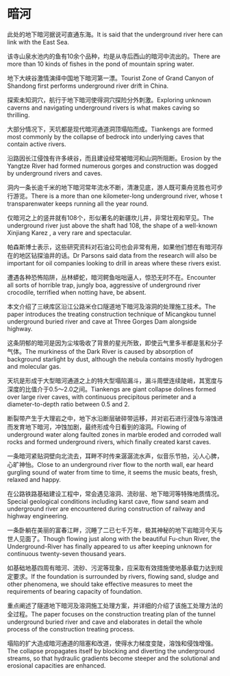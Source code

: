 # 暗河

<p><span class="chinese">此处的地下暗河据说可直通东海。</span><span class="english">It is said that the underground river here can link with the East Sea.</span></p>

<p><span class="chinese">该寺山泉水池内的鱼有10余个品种，均是从寺后西山的暗河中流出的。</span><span class="english">There are more than 10 kinds of fishes in the pond of mountain spring water.</span></p>

<p><span class="chinese">地下大峡谷激情演绎中国地下暗河第一漂。</span><span class="english">Tourist Zone of Grand Canyon of Shandong first performs underground river drift in China.</span></p>

<p><span class="chinese">探索未知洞穴，航行于地下暗河使得洞穴探险分外刺激。</span><span class="english">Exploring unknown caverns and navigating underground rivers is what makes caving so thrilling.</span></p>

<p><span class="chinese">大部分情况下，天坑都是现代暗河通道洞顶塌陷而成。</span><span class="english">Tiankengs are formed most commonly by the collapse of bedrock into underlying caves that contain active rivers.</span></p>

<p><span class="chinese">沿路因长江侵蚀有许多峡谷，而且建设经常被暗河和山洞所阻断。</span><span class="english">Erosion by the Yangtze River had formed numerous gorges and construction was dogged by underground rivers and caves.</span></p>

<p><span class="chinese">洞内一条长逾千米的地下暗河常年流水不断，清澈见底，游人既可乘舟览胜也可步行游览。</span><span class="english">There is a more than one kilometer-long underground river, whose t transparenwater keeps running all the year round.</span></p>

<p><span class="chinese">仅暗河之上的竖井就有108个，形似著名的新疆坎儿井，非常壮观和罕见。</span><span class="english">The underground river just above the shaft had 108, the shape of a well-known Xinjiang Karez , a very rare and spectacular.</span></p>

<p><span class="chinese">帕森斯博士表示，这些研究资料对石油公司也会非常有用，如果他们想在有暗河存在的地区钻探油井的话。</span><span class="english">Dr Parsons said data from the research will also be important for oil companies looking to drill in areas where these rivers exist.</span></p>

<p><span class="chinese">遭遇各种恐怖陷阱，丛林蟒蛇，暗河鳄鱼咄咄逼人，惊恐无时不在。</span><span class="english">Encounter all sorts of horrible trap, jungly boa, aggressive of underground river crocodile, terrified when notting have, be absent.</span></p>

<p><span class="chinese">本文介绍了三峡库区沿江公路米仓口隧道地下暗河及溶洞的处理施工技术。</span><span class="english">The paper introduces the treating construction technique of Micangkou tunnel underground buried river and cave at Three Gorges Dam alongside highway.</span></p>

<p><span class="chinese">这条阴郁的暗河是因为尘埃吸收了背景的星光所致，即使云气里多半都是氢和分子气体。</span><span class="english">The murkiness of the Dark River is caused by absorption of background starlight by dust, although the nebula contains mostly hydrogen and molecular gas.</span></p>

<p><span class="chinese">天坑是形成于大型暗河通道之上的特大型塌陷漏斗，漏斗周壁连续陡峭，其宽度与深度的比值介于0.5～2.0之间。</span><span class="english">Tiankengs are giant collapse dolines formed over large river caves, with continuous precipitous perimeter and a diameter-to-depth ratio between 0.5 and 2.</span></p>

<p><span class="chinese">断裂带产生于大理岩之中，地下水沿断层破碎带运移，并对岩石进行浸蚀与溶蚀进而发育地下暗河，冲蚀加剧，最终形成今日看到的溶洞。</span><span class="english">Flowing of underground water along faulted zones in marble eroded and corroded wall rocks and formed underground rivers, which finally created karst caves.</span></p>

<p><span class="chinese">一条暗河紧贴洞壁向北流去，耳畔不时传来潺潺流水声，似音乐节拍，沁人心脾，心旷神怡。</span><span class="english">Close to an underground river flow to the north wall, ear heard gurgling sound of water from time to time, it seems the music beats, fresh, relaxed and happy.</span></p>

<p><span class="chinese">在公路铁路基础建设工程中，常会遇见溶洞、流砂层、地下暗河等特殊地质情况。</span><span class="english">Special geological conditions including karst cave, flow sand seam and underground river are encountered during construction of railway and highway engineering.</span></p>

<p><span class="chinese">一条卧躺在美丽的富春江畔，沉睡了二已七千万年，极其神秘的地下岩暗河今天与世人见面了。</span><span class="english">Though flowing just along with the beautiful Fu-chun River, the Underground-River has finally appeared to us after keeping unknown for continuous twenty-seven thousand years.</span></p>

<p><span class="chinese">如基础地基四周有暗河、流砂、污泥等现象，应采取有效措施使地基承载力达到规定要求。</span><span class="english">If the foundation is surrounded by rivers, flowing sand, sludge and other phenomena, we should take effective measures to meet the requirements of bearing capacity of foundation.</span></p>

<p><span class="chinese">重点阐述了隧道地下暗河及溶洞施工处理方案，并详细的介绍了该施工处理方法的全过程。</span><span class="english">The paper focuses on the construction treating plan of the tunnel underground buried river and cave and elaborates in detail the whole process of the construction treating process.</span></p>

<p><span class="chinese">塌陷的扩大造成暗河通道的阻塞和改道，使得水力梯度变陡，溶蚀和侵蚀增强。</span><span class="english">The collapse propagates itself by blocking and diverting the underground streams, so that hydraulic gradients become steeper and the solutional and erosional capacities are enhanced.</span></p>

